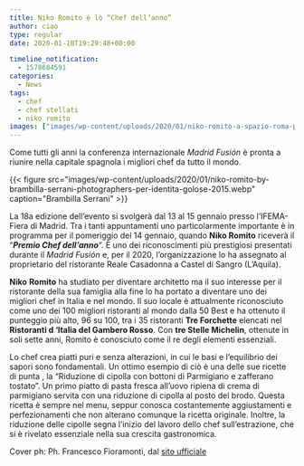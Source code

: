 ```yaml
---
title: Niko Romito è lo “Chef dell’anno”
author: ciao
type: regular
date: 2020-01-10T19:29:48+00:00

timeline_notification:
  - 1578684591
categories:
  - News
tags:
  - chef
  - chef stellati
  - niko romito
images: ["images/wp-content/uploads/2020/01/niko-romito-a-spazio-roma-ph.-francesco-fioramonti-1.webp"]
---
```

Come tutti gli anni la conferenza internazionale _Madrid_ _Fusión_ è pronta a riunire nella capitale spagnola i migliori chef da tutto il mondo.


{{< figure src="images/wp-content/uploads/2020/01/niko-romito-by-brambilla-serrani-photographers-per-identita-golose-2015.webp" caption="Brambilla Serrani" >}}


La 18a edizione dell&#8217;evento si svolgerà dal 13 al 15 gennaio presso l&#8217;IFEMA-Fiera di Madrid. Tra i tanti appuntamenti uno particolarmente importante è in programma per il pomeriggio del 14 gennaio, quando **Niko Romito** riceverà il &#8220;**_Premio Chef dell&#8217;anno_**&#8220;. È uno dei riconoscimenti più prestigiosi presentati durante il _Madrid Fusión_ e, per il 2020, l&#8217;organizzazione lo ha assegnato al proprietario del ristorante Reale Casadonna a Castel di Sangro (L&#8217;Aquila). 

**Niko** **Romito** ha studiato per diventare architetto ma il suo interesse per il ristorante della sua famiglia alla fine lo ha portato a diventare uno dei migliori chef in Italia e nel mondo. Il suo locale è attualmente riconosciuto come uno dei 100 migliori ristoranti al mondo dalla 50 Best e ha ottenuto il punteggio più alto, 96 su 100, tra i 35 ristoranti **Tre Forchette** elencati nel **Ristoranti d &#8216;Italia del Gambero Rosso**. Con **tre Stelle Michelin**, ottenute in soli sette anni, Romito è conosciuto come il re degli elementi essenziali. 

Lo chef crea piatti puri e senza alterazioni, in cui le basi e l&#8217;equilibrio dei sapori sono fondamentali. Un ottimo esempio di ciò è una delle sue ricette di punta , la &#8220;Riduzione di cipolla con bottoni di Parmigiano e zafferano tostato&#8221;. Un primo piatto di pasta fresca all&#8217;uovo ripiena di crema di parmigiano servita con una riduzione di cipolla al posto del brodo. Questa ricetta è sempre nel menu, seppur conosca costantemente aggiustamenti e perfezionamenti che non alterano comunque la ricetta originale. Inoltre, la riduzione delle cipolle segna l&#8217;inizio del lavoro dello chef sull&#8217;estrazione, che si è rivelato essenziale nella sua crescita gastronomica.

Cover ph: Ph. Francesco Fioramonti, dal [sito ufficiale][1]

 [1]: https://www.nikoromito.com/